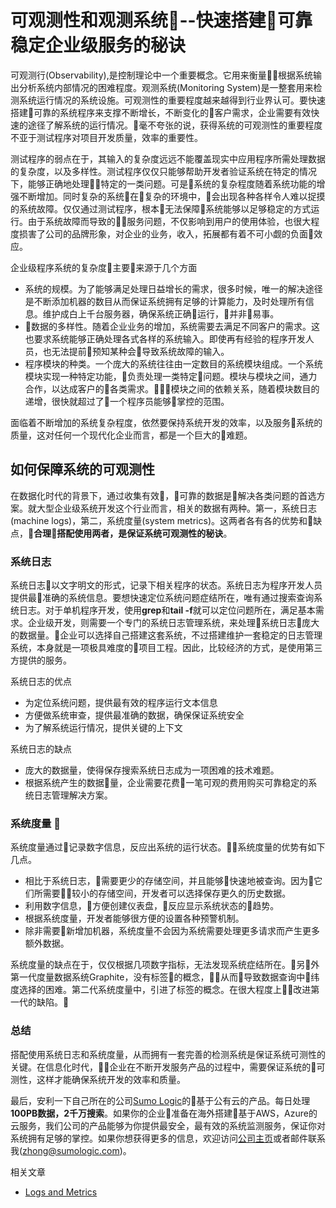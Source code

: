 # 可观测性和观测系统--快速搭建可靠稳定企业级服务的秘诀
可观测行(Observability),是控制理论中一个重要概念。它用来衡量根据系统输出分析系统内部情况的困难程度。观测系统(Monitoring System)是一整套用来检测系统运行情况的系统设施。可观测性的重要程度越来越得到行业界认可。要快速搭建可靠的系统程序来支撑不断增长，不断变化的客户需求，企业需要有效快速的途径了解系统的运行情况。毫不夸张的说，获得系统的可观测性的重要程度不亚于测试程序对项目开发质量，效率的重要性。

测试程序的弱点在于，其输入的复杂度远远不能覆盖现实中应用程序所需处理数据的复杂度，以及多样性。测试程序仅仅只能够帮助开发者验证系统在特定的情况下，能够正确地处理特定的一类问题。可是系统的复杂程度随着系统功能的增强不断增加。同时复杂的系统在复杂的环境中，会出现各种各样令人难以捉摸的系统故障。仅仅通过测试程序，根本无法保障系统能够以足够稳定的方式运行。由于系统故障而导致的服务问题，不仅影响到用户的使用体验，也很大程度损害了公司的品牌形象，对企业的业务，收入，拓展都有着不可小觑的负面效应。

企业级程序系统的复杂度主要来源于几个方面
* 系统的规模。为了能够满足处理日益增长的需求，很多时候，唯一的解决途径是不断添加机器的数目从而保证系统拥有足够的计算能力，及时处理所有信息。维护成白上千台服务器，确保系统正确运行，并非易事。
* 数据的多样性。随着企业业务的增加，系统需要去满足不同客户的需求。这也要求系统能够正确处理各式各样的系统输入。即使再有经验的程序开发人员，也无法提前预知某种会导致系统故障的输入。
* 程序模块的种类。一个庞大的系统往往由一定数目的系统模块组成。一个系统模块实现一种特定功能，负责处理一类特定问题。模块与模块之间，通力合作，以达成客户的各类需求。模块之间的依赖关系，随着模块数目的递增，很快就超过了一个程序员能够掌控的范围。

面临着不断增加的系统复杂程度，依然要保持系统开发的效率，以及服务系统的质量，这对任何一个现代化企业而言，都是一个巨大的难题。

## 如何保障系统的可观测性
在数据化时代的背景下，通过收集有效，可靠的数据是解决各类问题的首选方案。就大型企业级系统开发这个行业而言，相关的数据有两种。第一，系统日志(machine logs)，第二，系统度量(system metrics)。这两者各有各的优势和缺点，**合理搭配使用两者，是保证系统可观测性的秘诀**。

### 系统日志
系统日志以文字明文的形式，记录下相关程序的状态。系统日志为程序开发人员提供最准确的系统信息。要想快速定位系统问题症结所在，唯有通过搜索查询系统日志。对于单机程序开发，使用**grep**和**tail -f**就可以定位问题所在，满足基本需求。企业级开发，则需要一个专门的系统日志管理系统，来处理系统日志庞大的数据量。企业可以选择自己搭建这套系统，不过搭建维护一套稳定的日志管理系统，本身就是一项极具难度的项目工程。因此，比较经济的方式，是使用第三方提供的服务。

系统日志的优点
* 为定位系统问题，提供最有效的程序运行文本信息
* 方便做系统审查，提供最准确的数据，确保保证系统安全
* 为了解系统运行情况，提供关键的上下文

系统日志的缺点
* 庞大的数据量，使得保存搜索系统日志成为一项困难的技术难题。
* 根据系统产生的数据量，企业需要花费一笔可观的费用购买可靠稳定的系统日志管理解决方案。


### 系统度量 
系统度量通过记录数字信息，反应出系统的运行状态。系统度量的优势有如下几点。
* 相比于系统日志，需要更少的存储空间，并且能够快速地被查询。因为它们所需要较小的存储空间，开发者可以选择保存更久的历史数据。
* 利用数字信息，方便创建仪表盘，反应显示系统状态的趋势。
* 根据系统度量，开发者能够很方便的设置各种预警机制。
* 除非需要新增加机器，系统度量不会因为系统需要处理更多请求而产生更多额外数据。

系统度量的缺点在于，仅仅根据几项数字指标，无法发现系统症结所在。另外第一代度量数据系统Graphite，没有标签的概念，从而导致数据查询中纬度选择的困难。第二代系统度量中，引进了标签的概念。在很大程度上改进第一代的缺陷。

### 总结
搭配使用系统日志和系统度量，从而拥有一套完善的检测系统是保证系统可测性的关键。在信息化时代，企业在不断开发服务产品的过程中，需要保证系统的可测性，这样才能确保系统开发的效率和质量。

最后，安利一下自己所在的公司[Sumo Logic](https://www.sumologic.com/)的基于公有云的产品。每日处理**100PB数据，2千万搜索**。如果你的企业准备在海外搭建基于AWS，Azure的云服务，我们公司的产品能够为你提供最安全，最有效的系统监测服务，保证你对系统拥有足够的掌控。如果你想获得更多的信息，欢迎访问[公司主页](https://www.sumologic.com/)或者邮件联系我(zhong@sumologic.com)。

相关文章
* [Logs and Metrics](https://medium.com/@copyconstruct/logs-and-metrics-6d34d3026e38)
